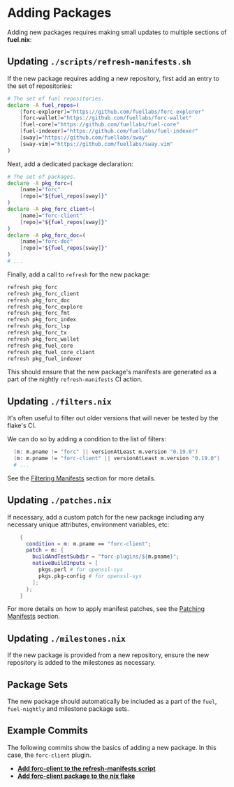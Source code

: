 # Adding Packages

Adding new packages requires making small updates to multiple sections of
**fuel.nix**:

## Updating `./scripts/refresh-manifests.sh`

If the new package requires adding a new repository, first add an entry to the
set of repositories:

```sh
# The set of fuel repositories.
declare -A fuel_repos=(
    [forc-explorer]="https://github.com/fuellabs/forc-explorer"
    [forc-wallet]="https://github.com/fuellabs/forc-wallet"
    [fuel-core]="https://github.com/fuellabs/fuel-core"
    [fuel-indexer]="https://github.com/fuellabs/fuel-indexer"
    [sway]="https://github.com/fuellabs/sway"
    [sway-vim]="https://github.com/fuellabs/sway.vim"
)
```

Next, add a dedicated package declaration:

```sh
# The set of packages.
declare -A pkg_forc=(
    [name]="forc"
    [repo]="${fuel_repos[sway]}"
)
declare -A pkg_forc_client=(
    [name]="forc-client"
    [repo]="${fuel_repos[sway]}"
)
declare -A pkg_forc_doc=(
    [name]="forc-doc"
    [repo]="${fuel_repos[sway]}"
)
# ...
```

Finally, add a call to `refresh` for the new package:

```sh
refresh pkg_forc
refresh pkg_forc_client
refresh pkg_forc_doc
refresh pkg_forc_explore
refresh pkg_forc_fmt
refresh pkg_forc_index
refresh pkg_forc_lsp
refresh pkg_forc_tx
refresh pkg_forc_wallet
refresh pkg_fuel_core
refresh pkg_fuel_core_client
refresh pkg_fuel_indexer
```

This should ensure that the new package's manifests are generated as a part of
the nightly `refresh-manifests` CI action.

## Updating `./filters.nix`

It's often useful to filter out older versions that will never be tested by the
flake's CI.

We can do so by adding a condition to the list of filters:

```nix
  (m: m.pname != "forc" || versionAtLeast m.version "0.19.0")
  (m: m.pname != "forc-client" || versionAtLeast m.version "0.19.0")
  # ...
```

See the [Filtering
Manifests](./internals/providing-packages.html#filtering-manifests) section for
more details.

## Updating `./patches.nix`

If necessary, add a custom patch for the new package including any necessary
unique attributes, environment variables, etc:

```nix
    {
      condition = m: m.pname == "forc-client";
      patch = m: {
        buildAndTestSubdir = "forc-plugins/${m.pname}";
        nativeBuildInputs = [
          pkgs.perl # for openssl-sys
          pkgs.pkg-config # for openssl-sys
        ];
      };
    }
```

For more details on how to apply manifest patches, see the
[Patching Manifests](./internals/providing-packages.html#patching-manifests)
section.

## Updating `./milestones.nix`

If the new package is provided from a new repository, ensure the new repository
is added to the milestones as necessary.

## Package Sets

The new package should automatically be included as a part of the `fuel`,
`fuel-nightly` and milestone package sets.

## Example Commits

The following commits show the basics of adding a new package. In this case,
the `forc-client` plugin.

- [**Add forc-client to the refresh-manifests script**](https://github.com/FuelLabs/fuel.nix/pull/13/commits/ee1045ff1e6ce5df0e7f08aca4ce4cd6e72b3b51)
- [**Add forc-client package to the nix flake**](https://github.com/FuelLabs/fuel.nix/pull/13/commits/117257429a3055abfe1bb8084be76f5facccfaba)
